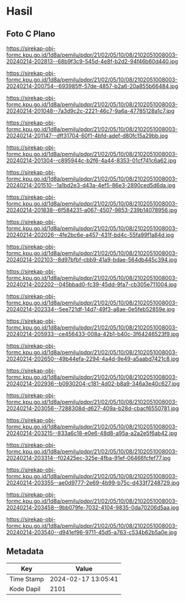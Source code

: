 # Hasil

## Foto C Plano

https://sirekap-obj-formc.kpu.go.id/1d8a/pemilu/pdpr/21/02/05/10/08/2102051008003-20240214-202813--68b9f3c9-545d-4e8f-b2d2-94f46b60d440.jpg

https://sirekap-obj-formc.kpu.go.id/1d8a/pemilu/pdpr/21/02/05/10/08/2102051008003-20240214-200754--693985ff-57de-4857-b2a6-20a855b66484.jpg

https://sirekap-obj-formc.kpu.go.id/1d8a/pemilu/pdpr/21/02/05/10/08/2102051008003-20240214-201048--7a3d9c2c-2221-46c7-9a6a-47785128a1c7.jpg

https://sirekap-obj-formc.kpu.go.id/1d8a/pemilu/pdpr/21/02/05/10/08/2102051008003-20240214-201147--dff31704-60f1-4bfd-adef-d80fc15a29bb.jpg

https://sirekap-obj-formc.kpu.go.id/1d8a/pemilu/pdpr/21/02/05/10/08/2102051008003-20240214-201304--c895944c-b2f6-4a44-8353-01cf741c6a62.jpg

https://sirekap-obj-formc.kpu.go.id/1d8a/pemilu/pdpr/21/02/05/10/08/2102051008003-20240214-201510--1a1bd2e3-d43a-4ef5-86e3-2890ced5d6da.jpg

https://sirekap-obj-formc.kpu.go.id/1d8a/pemilu/pdpr/21/02/05/10/08/2102051008003-20240214-201838--6f584231-a067-4507-9853-239b14078956.jpg

https://sirekap-obj-formc.kpu.go.id/1d8a/pemilu/pdpr/21/02/05/10/08/2102051008003-20240214-202026--4fe2bc6e-a457-431f-bd4c-55fa99f1a84d.jpg

https://sirekap-obj-formc.kpu.go.id/1d8a/pemilu/pdpr/21/02/05/10/08/2102051008003-20240214-202103--8d97bfbf-cbb9-41a9-bdae-564db445c394.jpg

https://sirekap-obj-formc.kpu.go.id/1d8a/pemilu/pdpr/21/02/05/10/08/2102051008003-20240214-202202--045bbad0-fc39-45dd-9fa7-cb305e711004.jpg

https://sirekap-obj-formc.kpu.go.id/1d8a/pemilu/pdpr/21/02/05/10/08/2102051008003-20240214-202334--5ee721df-14d7-49f3-a8ae-0e5feb52859e.jpg

https://sirekap-obj-formc.kpu.go.id/1d8a/pemilu/pdpr/21/02/05/10/08/2102051008003-20240214-205933--ce456433-008a-42b1-b40c-3f64246523f9.jpg

https://sirekap-obj-formc.kpu.go.id/1d8a/pemilu/pdpr/21/02/05/10/08/2102051008003-20240214-202650--49b44efa-2294-4a4d-9e49-a5aabd7421c8.jpg

https://sirekap-obj-formc.kpu.go.id/1d8a/pemilu/pdpr/21/02/05/10/08/2102051008003-20240214-202936--b0930204-c181-4d02-b8a9-346a3e40c627.jpg

https://sirekap-obj-formc.kpu.go.id/1d8a/pemilu/pdpr/21/02/05/10/08/2102051008003-20240214-203056--7288308d-d627-409a-b28d-cbacf6550781.jpg

https://sirekap-obj-formc.kpu.go.id/1d8a/pemilu/pdpr/21/02/05/10/08/2102051008003-20240214-203215--833a6c18-e0e6-48d8-a95a-a2a2e5f6ab42.jpg

https://sirekap-obj-formc.kpu.go.id/1d8a/pemilu/pdpr/21/02/05/10/08/2102051008003-20240214-203314--f02425ec-325e-4fba-91ef-06466fcfef77.jpg

https://sirekap-obj-formc.kpu.go.id/1d8a/pemilu/pdpr/21/02/05/10/08/2102051008003-20240214-203355--ae0d9777-2e69-4b99-b75c-d433f7248729.jpg

https://sirekap-obj-formc.kpu.go.id/1d8a/pemilu/pdpr/21/02/05/10/08/2102051008003-20240214-203458--9bb079fe-7032-4104-9835-0da70206d5aa.jpg

https://sirekap-obj-formc.kpu.go.id/1d8a/pemilu/pdpr/21/02/05/10/08/2102051008003-20240214-203540--d941ef96-9711-45d5-a763-c534b62b5a0e.jpg


## Metadata

| Key        | Value               |
| ---------- | ------------------- |
| Time Stamp | 2024-02-17 13:05:41 |
| Kode Dapil | 2101                |



